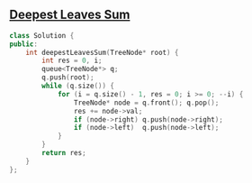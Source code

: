 ## [Deepest Leaves Sum](https://leetcode.com/problems/deepest-leaves-sum/)

```cpp
class Solution {
public:
    int deepestLeavesSum(TreeNode* root) {
        int res = 0, i;
        queue<TreeNode*> q;
        q.push(root);
        while (q.size()) {
            for (i = q.size() - 1, res = 0; i >= 0; --i) {
                TreeNode* node = q.front(); q.pop();
                res += node->val;
                if (node->right) q.push(node->right);
                if (node->left)  q.push(node->left);
            }
        }
        return res;
    }
};
```
